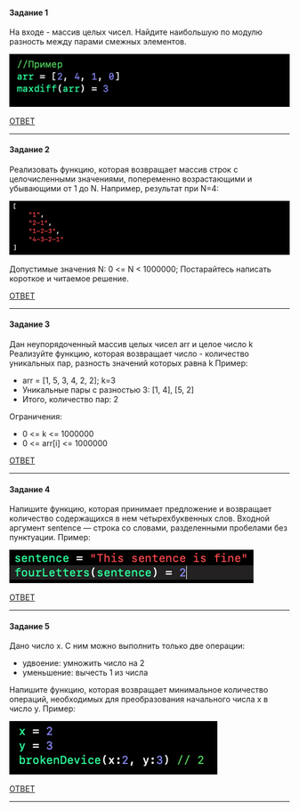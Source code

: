#### Задание 1
На входе - массив целых чисел.
Найдите наибольшую по модулю разность между парами смежных элементов.

![](https://github.com/TOxaREY/Answers_Swift/blob/master/image/Task_1.png)


[ОТВЕТ](https://github.com/TOxaREY/Answers_Swift/blob/master/task/Task_1.playground/Contents.swift)

---

#### Задание 2
Реализовать функцию, которая возвращает массив строк с целочисленными значениями, попеременно возрастающими и убывающими от 1 до N. 
Например, результат при N=4:

![](https://github.com/TOxaREY/Answers_Swift/blob/master/image/Task_2.png)

Допустимые значения N:
0 <= N < 1000000;
Постарайтесь написать короткое и читаемое решение.


[ОТВЕТ](https://github.com/TOxaREY/Answers_Swift/blob/master/task/Task_2.playground/Contents.swift)

---

#### Задание 3
Дан неупорядоченный массив целых чисел arr и целое число k
Реализуйте функцию, которая возвращает число - количество уникальных пар, разность значений которых равна k
Пример:
* arr = [1, 5, 3, 4, 2, 2]; k=3
* Уникальные пары с разностью 3: [1, 4], [5, 2]
* Итого, количество пар: 2

Ограничения:
* 0 <= k <= 1000000
* 0 <= arr[i] <= 1000000

[ОТВЕТ](https://github.com/TOxaREY/Answers_Swift/blob/master/task/Task_3.playground/Contents.swift)

---

#### Задание 4
Напишите функцию, которая принимает предложение и возвращает количество содержащихся в нем четырехбуквенных слов.
Входной аргумент sentence — строка со словами, разделенными пробелами без пунктуации.
Пример:

![](https://github.com/TOxaREY/Answers_Swift/blob/master/image/Task_4.png)

[ОТВЕТ](https://github.com/TOxaREY/Answers_Swift/blob/master/task/Task_4.playground/Contents.swift)

---

#### Задание 5
Дано число x. С ним можно выполнить только две операции:

* удвоение: умножить число на 2
* уменьшение: вычесть 1 из числа

Напишите функцию, которая возвращает минимальное количество операций, необходимых для преобразования начального числа x в число y.
Пример:

![](https://github.com/TOxaREY/Answers_Swift/blob/master/image/Task_5.png)

[ОТВЕТ](https://github.com/TOxaREY/Answers_Swift/blob/master/task/Task_5.playground/Contents.swift)

---